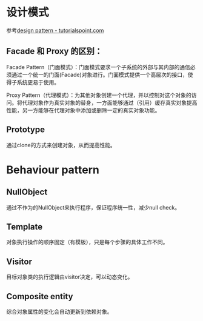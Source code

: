 # 设计模式

参考[design pattern - tutorialspoint.com](https://www.tutorialspoint.com/design_pattern/index.htm)

## Facade 和 Proxy 的区别：

Facade Pattern（门面模式）：门面模式要求一个子系统的外部与其内部的通信必须通过一个统一的门面(Facade)对象进行。门面模式提供一个高层次的接口，使得子系统更易于使用。

Proxy Pattern（代理模式）：为其他对象创建一个代理，并以控制对这个对象的访问。将代理对象作为真实对象的替身，一方面能够通过（引用）缓存真实对象提高性能，另一方能够在代理对象中添加或删除一定的真实对象功能。

## Prototype

通过clone的方式来创建对象，从而提高性能。

# Behaviour pattern
## NullObject

通过不作为的NullObject来执行程序，保证程序统一性，减少null check。

## Template

对象执行操作的顺序固定（有模板），只是每个步骤的具体工作不同。

## Visitor

目标对象类的执行逻辑由visitor决定，可以动态变化。

## Composite entity

综合对象属性的变化会自动更新到依赖对象。
